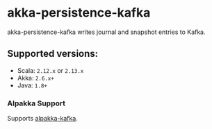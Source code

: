 # akka-persistence-kafka

akka-persistence-kafka writes journal and snapshot entries to Kafka.

## Supported versions:

- Scala: `2.12.x` or `2.13.x` 
- Akka: `2.6.x+`
- Java: `1.8+`

### Alpakka Support

Supports [alpakka-kafka](https://github.com/akka/alpakka-kafka).

